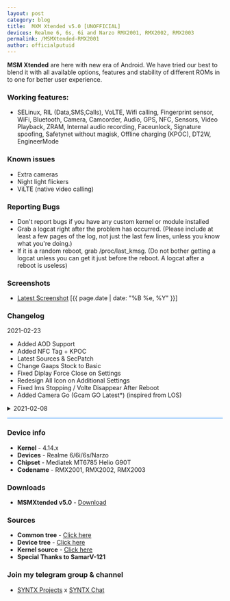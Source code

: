 ```yaml
---
layout: post
category: blog
title:  MXM Xtended v5.0 [UNOFFICIAL]
devices: Realme 6, 6s, 6i and Narzo RMX2001, RMX2002, RMX2003
permalink: /MSMXtended-RMX2001
author: officialputuid
---
```


**MSM Xtended** are here with new era of Android. We have tried our best to blend it with all available options, features and stability of different ROMs in to one for better user experience.

### Working features:

- SELinux, RIL (Data,SMS,Calls), VoLTE, Wifi calling, Fingerprint sensor, WiFi, Bluetooth, Camera, Camcorder, Audio, GPS, NFC, Sensors, Video Playback, ZRAM, Internal audio recording, Faceunlock, Signature spoofing, Safetynet without magisk, Offline charging (KPOC), DT2W, EngineerMode

### Known issues

- Extra cameras
- Night light flickers
- ViLTE (native video calling)

### Reporting Bugs

- Don't report bugs if you have any custom kernel or module installed
- Grab a logcat right after the problem has occurred. (Please include at least a few pages of the log, not just the last few lines, unless you know what you're doing.)
- If it is a random reboot, grab /proc/last_kmsg. (Do not bother getting a logcat unless you can get it just before the reboot. A logcat after a reboot is useless)

### Screenshots

- [Latest Screenshot](/404) [{{ page.date | date: "%B %e, %Y" }}]

### Changelog

2021-02-23

- Added AOD Support
- Added NFC Tag + KPOC
- Latest Sources & SecPatch
- Change Gaaps Stock to Basic
- Fixed Diplay Force Close on Settings
- Redesign All Icon on Additional Settings
- Fixed Ims Stopping / Volte Disappear After Reboot
- Added Camera Go (Gcam GO Latest*) (inspired from LOS)
<details>
<summary>2021-02-08</summary>
<p><ul>
	<li>Initial Build</li>
</ul></p>
</details>

<hr style="background: #007bff" />

### Device info

- **Kernel** - 4.14.x
- **Devices** - Realme 6/6i/6s/Narzo
- **Chipset** - Mediatek MT6785 Helio G90T
- **Codename** - RMX2001, RMX2002, RMX2003

### Downloads

- **MSMXtended v5.0** - [Download](https://drive.google.com/file/d/1qiAt9T0jj8XqFAj5-HOajF7yrGpFZjiX/view?usp=sharing)

### Sources

- **Common tree** - [Click here](https://github.com/officialputuid/android_device_realme_mt6785-common)
- **Device tree** - [Click here](https://github.com/officialputuid/android_device_realme_RMX2001)
- **Kernel source** - [Click here](https://github.com/SamarV-121/android_kernel_realme_RMX2001/)
- **Special Thanks to SamarV-121**

### Join my telegram group & channel

- [SYNTX Projects](https://t.me/SYNTXChannel) x [SYNTX Chat](https://t.me/SYNTXchat)